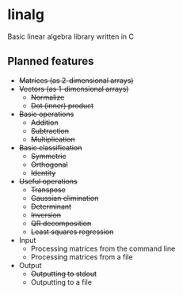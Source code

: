 linalg
======

Basic linear algebra library written in C

Planned features
----------------
* ~~Matrices (as 2-dimensional arrays)~~
* ~~Vectors (as 1-dimensional arrays)~~
    * ~~Normalize~~
    * ~~Dot (inner) product~~
* ~~Basic operations~~
    * ~~Addition~~
    * ~~Subtraction~~
    * ~~Multiplication~~
* ~~Basic classification~~
    * ~~Symmetric~~
    * ~~Orthogonal~~
    * ~~Identity~~
* ~~Useful operations~~
    * ~~Transpose~~
    * ~~Gaussian elimination~~
    * ~~Determinant~~
    * ~~Inversion~~
    * ~~QR decomposition~~
    * ~~Least squares regression~~
* Input
    * Processing matrices from the command line
    * Processing matrices from a file
* Output
    * ~~Outputting to stdout~~
    * Outputting to a file
